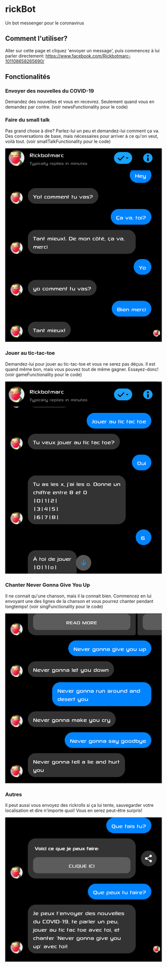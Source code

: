 # rickBot
Un bot messenger pour le coronavirus
## Comment l'utiliser?
Aller sur cette page et cliquez 'envoyer un message', puis commencez à lui parler directement:
https://www.facebook.com/Rickbotmarc-101108658265690/


## Fonctionalités

### Envoyer des nouvelles du COVID-19

Demandez des nouvelles et vous en recevrez. Seulement quand vous en demandez par contre. (voir newsFunctionality pour le code)


### Faire du small talk

Pas grand chose à dire? Parlez-lui un peu et demandez-lui comment ça va. Des conversations de base, mais nécessaires pour arriver à ce qu'on veut, voilà tout. (voir smallTalkFunctionality pour le code)

![smallTalk](https://github.com/robinm3/rickBot/blob/master/images/smallTalk.png?raw=true)

### Jouer au tic-tac-toe

Demandez-lui pour jouer au tic-tac-toe et vous ne serez pas déçus. Il est quand même bon, mais vous pouvez tout de même gagner. Essayez-donc! (voir gameFunctionality pour le code)

![ticTacToe](https://github.com/robinm3/rickBot/blob/master/images/ticTacToe.png?raw=true)

### Chanter Never Gonna Give You Up

Il ne connait qu'une chanson, mais il la connait bien. Commencez en lui envoyant une des lignes de la chanson et vous pourrez chanter pendant longtemps! (voir singFunctionality pour le code)

![singing](https://github.com/robinm3/rickBot/blob/master/images/sing.png?raw=true)

### Autres

Il peut aussi vous envoyez des rickrolls si ça lui tente, sauvegarder votre localisation et dire n'importe quoi! Vous en serez peut-être surpris!

![others](https://github.com/robinm3/rickBot/blob/master/images/whatCanYou2.png?raw=true)

